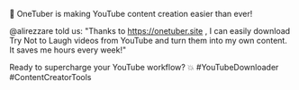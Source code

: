 🎉 OneTuber is making YouTube content creation easier than ever!

@alirezzare told us:
"Thanks to https://onetuber.site , I can easily download Try Not to Laugh videos from YouTube and turn them into my own content. It saves me hours every week!"

Ready to supercharge your YouTube workflow? 💥 #YouTubeDownloader #ContentCreatorTools
